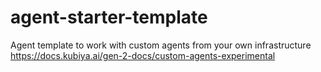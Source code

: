 # agent-starter-template
Agent template to work with custom agents from your own infrastructure https://docs.kubiya.ai/gen-2-docs/custom-agents-experimental
